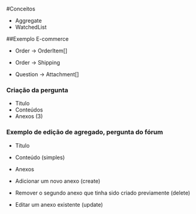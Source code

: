 #Conceitos

- Aggregate
- WatchedList 

##Exemplo E-commerce

- Order -> OrderItem[] 
- Order -> Shipping

- Question -> Attachment[]

### Criação da pergunta

- Titulo
- Conteúdos
- Anexos (3)

### Exemplo de edição de agregado, pergunta do fórum

- Título 
- Conteúdo (simples)

- Anexos
- Adicionar um novo anexo (create)
- Remover o segundo anexo que tinha sido criado previamente (delete)
- Editar um anexo existente (update)

